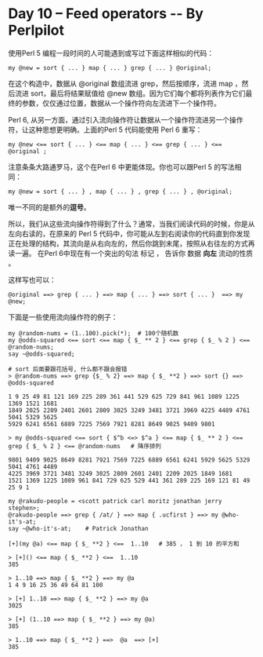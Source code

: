 # Day 10 – Feed operators -- By   Perlpilot

 使用Perl 5 编程一段时间的人可能遇到或写过下面这样相似的代码：
 
    my @new = sort { ... } map { ... } grep { ... } @original;

在这个构造中，数据从  @original 数组流进 grep，然后按顺序，流进 map  ，然后流进 sort，最后将结果赋值给 @new 数组。因为它们每个都将列表作为它们最终的参数，仅仅通过位置，数据从一个操作符向左流进下一个操作符。

Perl 6, 从另一方面，通过引入流向操作符让数据从一个操作符流进另一个操作符，让这种思想更明确。上面的Perl 5 代码能使用 Perl 6 重写：

    my @new <== sort { ... } <== map { ... } <== grep { ... } <== @original ;

注意条条大路通罗马，这个在Perl 6 中更能体现。你也可以跟Perl 5 的写法相同：

    my @new = sort { ... } , map { ... } , grep { ... } , @original;

唯一不同的是额外的**逗号**。

所以，我们从这些流向操作符得到了什么？通常，当我们阅读代码的时候，你是从左向右读的，在原来的 Perl 5 代码中，你可能从左到右阅读你的代码直到你发现正在处理的结构，其流向是从右向左的，然后你跳到末尾，按照从右往左的方式再读一遍。 在Perl 6中现在有一个突出的句法 标记 ， 告诉你 数据 **向左** 流动的性质 。

这样写也可以：

    @original ==> grep { ... } ==> map { ... } ==> sort { ... }  ==> my @new;

下面是一些使用流向操作符的例子：

    my @random-nums = (1..100).pick(*);  # 100个随机数
    my @odds-squared <== sort <== map { $_ ** 2 } <== grep { $_ % 2 } <== @random-nums;
    say ~@odds-squared;

    # sort 后面要跟花括号, 什么都不跟会报错
	> @random-nums ==> grep {$_ % 2} ==> map { $_ **2 } ==> sort {} ==> @odds-squared
	
    1 9 25 49 81 121 169 225 289 361 441 529 625 729 841 961 1089 1225 1369 1521 1681 
	1849 2025 2209 2401 2601 2809 3025 3249 3481 3721 3969 4225 4489 4761 5041 5329 5625
	5929 6241 6561 6889 7225 7569 7921 8281 8649 9025 9409 9801
	
    > my @odds-squared <== sort { $^b <=> $^a } <== map { $_ ** 2 } <== grep { $_ % 2 } <== @random-nums   # 降序排列
	
    9801 9409 9025 8649 8281 7921 7569 7225 6889 6561 6241 5929 5625 5329 5041 4761 4489 
	4225 3969 3721 3481 3249 3025 2809 2601 2401 2209 2025 1849 1681
    1521 1369 1225 1089 961 841 729 625 529 441 361 289 225 169 121 81 49 25 9 1
	
    my @rakudo-people = <scott patrick carl moritz jonathan jerry stephen>;
    @rakudo-people ==> grep { /at/ } ==> map { .ucfirst } ==> my @who-it's-at;
    say ~@who-it's-at;    # Patrick Jonathan

    [+](my @a) <== map { $_ **2 } <==  1..10   # 385 ， 1 到 10 的平方和

    > [+]() <== map { $_ **2 } <==  1..10
    385

	> 1..10 ==> map { $_ **2 } ==> my @a
    1 4 9 16 25 36 49 64 81 100
	
	> [+] 1..10 ==> map { $_ **2 } ==> my @a
    3025
	
	> [+] (1..10 ==> map { $_ **2 } ==> my @a)
    385
	
	> 1..10 ==> map { $_ **2 } ==>  @a  ==> [+]
    385